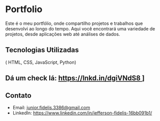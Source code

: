 # Portfolio 

Este é o meu portfólio, onde compartilho projetos e trabalhos que desenvolvi ao longo do tempo. Aqui você encontrará uma variedade de projetos, desde aplicações web até análises de dados.


## Tecnologias Utilizadas

( HTML, CSS, JavaScript, Python)

## Dá um check lá: [ https://lnkd.in/dgiVNdS8 ](https://portfolio-swart-omega-50.vercel.app/)]


## Contato
- Email: junior.fidelis.3386@gmail.com
- LinkedIn: https://www.linkedin.com/in/jefferson-fidelis-16bb091b1/

